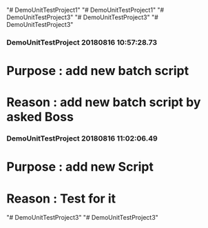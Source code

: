 "# DemoUnitTestProject1" 
"# DemoUnitTestProject1" 
"# DemoUnitTestProject3" 
"# DemoUnitTestProject3" 
"# DemoUnitTestProject3" 
 
### DemoUnitTestProject 20180816 10:57:28.73 
# Purpose : add new batch script 
#  Reason : add new batch script by asked Boss   
 
 
### DemoUnitTestProject 20180816 11:02:06.49 
# Purpose : add new Script 
#  Reason : Test for it  
 
 
"# DemoUnitTestProject3" 
"# DemoUnitTestProject3" 
